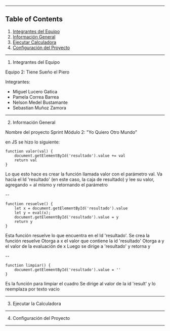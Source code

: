 ***
## Table of Contents
1. [Integrantes del Equipo](#Integrantes-del-Equipo)
2. [Información General](#Información-General)
3. [Ejecutar Calculadora](#Ejecutar-Calculadora)
4. [Configuración del Proyecto](#Configuración-del-proyecto)

***
1. Integrantes del Equipo

Equipo 2: Tiene Sueño el Piero

Integrantes:
- Miguel Lucero Gatica
- Pamela Correa Barrea
- Nelson Medel Bustamante
- Sebastian Muñoz Zamora
***
2. Información General

Nombre del proyecto    Sprint Módulo 2: "Yo Quiero Otro Mundo”

en JS se hizo lo siguiente:

    function valor(val) {
        document.getElementById('resultado').value += val
        return val
    }

Lo que esto hace es crear la función llamada valor con el parámetro val.
Va hacia el Id 'resultado' (en este caso, la caja de resultado) y lee su valor, agregando = al mismo y retornando el parámetro

--

    function resuelve() {
        let x = document.getElementById('resultado').value
        let y = eval(x);
        document.getElementById('resultado').value = y
        return y
    }

Esta función resuelve lo que encuentra en el Id 'resultado'.
Se crea la función resuelve
Otorga a x el valor que contiene la id 'resultado'
Otorga a y el valor de la evaluación de x
Luego se dirige a 'resultado' y retorna y

--

    function limpiar() {
        document.getElementById('resultado').value = ''
    }

Es la función para limpiar el cuadro
Se dirige al valor de la id 'result' y lo reemplaza por texto vacio
***
3. Ejecutar la Calculadora




***
4. Configuración del Proyecto

***
